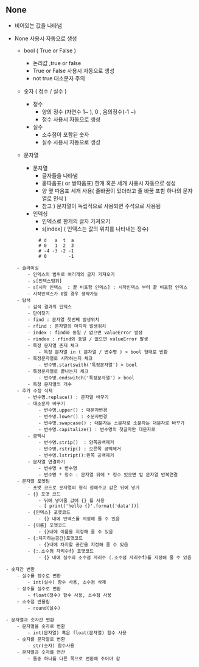 ##  None 
* 비어있는 값을 나타냄
* None  사용시 자동으로 생성
        
	- bool ( True or False )
		- 논리값 ,true or false
		- True or False 사용시 자동으로 생성
		- not true 대소문자 주의

	- 숫자 ( 정수 / 실수 )
		- 정수
			- 양의 정수 (자연수 1~ ), 0 , 음의정수(-1 ~)
			- 정수 사용시 자동으로 생성
		- 실수
			- 소수점이 포함된 숫자
			- 실수 사용시 자동으로 생성
	- 문자열
		- 문자열
			- 글자들을 나타냄
			- 홑따옴표( or 쌍따옴표) 한개 혹은 세개 사용시 자동으로 생성
			- 양 옆 따옴표 세개 사용( 줄바꿈이 있더라고 줄 바꿈 포함 하나의 문자열로 인식 )
			- 참고 ) 문자열이 독립적으로 사용되면 주석으로 사용됨
		- 인덱싱
			- 인덱스로 한개의 글자 가져오기
			- s[index]  ( 인덱스는 값의 위치를 나타내는 정수)
```
            # d   a  t  a
            # 0   1  2  3
            # -4 -3 -2 -1
            # 0        -1
```
		- 슬라이싱
			- 인덱스의 범위로 여러개의 글자 가져오기
			- s[인덱스범위]
			- s[시작 인덱스  : 끝 비포함 인덱스] : 시작인덱스 부터 끝 비포함 인덱스
			- 시작인덱스가 0일 경우 생략가능
		- 탐색
			- 검색 결과의 인덱스
			- 단어찾기
			- find : 문자열 첫번째 발생위치 
			- rfind : 문자열의 마지막 발생위치
			- index : find와 동일 / 없으면 valueError 발생
			- rindex : rfind와 동일 / 없으면 valueError 발생
			- 특정 문자열 존재 체크
				- 특정 문자열 in ( 문자열 / 변수명 ) > bool 형태로 반환
			- 특정문자열로 시작하는지 체크
				- 변수명.startswith('특정문자열') > bool
			- 특정문자열로 끝나는지 체크
				- 변수명.endswitch('특정문자열') > bool
			- 특정 문자열의 개수
		- 추가 수정 삭제
			- 변수명.replace() : 문자열 바꾸기
			- 대소문자 바꾸기
				- 변수명.upper() : 대문자변경
				- 변수명.lower() : 소문자변경
				- 변수명.swapcase() : 대문자는 소문자로 소문자는 대문자로 바꾸기
				- 변수명.capitalize() : 변수명의 첫글자만 대문자로
			- 공백시
				- 변수명.strip()  : 양쪽공백제거
				- 변수명.rstrip() : 오른쪽 공백제거
				- 변수명.lstript():왼쪽 공백제거
			- 문자열 연결하기
				- 변수명 + 변수명
				- 변수명 * 정수 : 문자열 뒤에 * 정수 있으면 앞 문자열 반복연결
		- 문자열 포멧팅
			- 포맷 코드로 문자열의 형식 정해주고 값은 뒤에 넣기
			- {} 포맷 코드
				- 뒤에 넣어줄 값에 {} 를 사용
				- [ print('hello {}'.format('data'))]
			- {인덱스} 포맷코드
				- {} 내에 인덱스를 지정해 줄 수 있음
			- {이름} 포맷코드
				- {}내에 이름을 지정해 줄 수 있음
			- {:차지하는공간}포맷코드
				- {}내에 차지할 공간을 지정해 줄 수 있음
			- {:.소수점 자리수f} 포맷코드
				- {} 내에 실수의 소수점 자리수 (.소수점 자리수f)를 지정해 줄 수 있음

	- 숫자간 변환
		- 실수를 정수로 변환
			- int(실수) 함수 사용, 소수점 삭제
		- 정수를 실수로 변환
			- float(정수) 함수 사용, 소수점 사용
		- 소수점 반올림
			- round(실수)

	- 문자열과 숫자간 변환
		- 문자열을 숫자로 변환
			- int(문자열) 혹은 float(문자열) 함수 사용
		- 숫자를 문자열로 변환
			- str(숫자) 함수사용
		- 문자열과 숫자를 연산
			- 둘중 하나를 다른 쪽으로 변환해 주어야 함